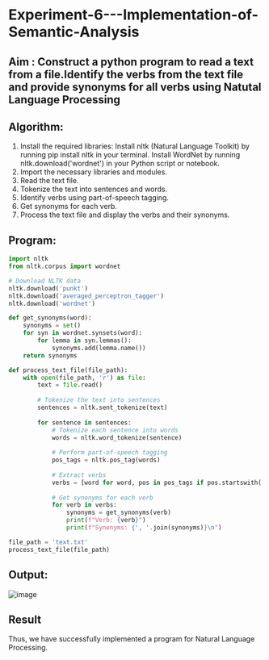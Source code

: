 # Experiment-6---Implementation-of-Semantic-Analysis

## Aim : Construct a python program to read a text from a file.Identify the verbs from the text file and provide synonyms for all verbs using Natutal Language Processing 

## Algorithm:
1) Install the required libraries:
           Install nltk (Natural Language Toolkit) by running pip install nltk in your terminal.
           Install WordNet by running nltk.download('wordnet') in your Python script or notebook.
2) Import the necessary libraries and modules.
3) Read the text file.
4) Tokenize the text into sentences and words.
5) Identify verbs using part-of-speech tagging.
6) Get synonyms for each verb.
7) Process the text file and display the verbs and their synonyms.
## Program:
```python
import nltk
from nltk.corpus import wordnet

# Download NLTK data
nltk.download('punkt')
nltk.download('averaged_perceptron_tagger')
nltk.download('wordnet')

def get_synonyms(word):
    synonyms = set()
    for syn in wordnet.synsets(word):
        for lemma in syn.lemmas():
            synonyms.add(lemma.name())
    return synonyms

def process_text_file(file_path):
    with open(file_path, 'r') as file:
        text = file.read()
        
        # Tokenize the text into sentences
        sentences = nltk.sent_tokenize(text)
        
        for sentence in sentences:
            # Tokenize each sentence into words
            words = nltk.word_tokenize(sentence)
            
            # Perform part-of-speech tagging
            pos_tags = nltk.pos_tag(words)
            
            # Extract verbs
            verbs = [word for word, pos in pos_tags if pos.startswith('V')]
            
            # Get synonyms for each verb
            for verb in verbs:
                synonyms = get_synonyms(verb)
                print(f"Verb: {verb}")
                print(f"Synonyms: {', '.join(synonyms)}\n")

file_path = 'text.txt'  
process_text_file(file_path)
```
## Output:
![image](https://github.com/Kavya-Bollineni22/Experiment-6---Implementation-of-Semantic-Analysis/assets/75235813/bf70381f-2067-45ba-bd52-56de7ac52b45)

## Result
Thus, we have successfully implemented a program for Natural Language Processing.
 
